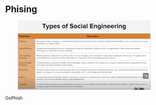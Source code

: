# Phising

<figure><img src="../../.gitbook/assets/image (1).png" alt=""><figcaption></figcaption></figure>

GoPhish

